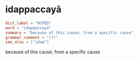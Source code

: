 # idappaccayā

``` toml
dict_label = "NCPED"
word = "idappaccayā"
summary = "because of this cause; from a specific cause"
grammar_comment = "(?)"
see_also = ["idaṃ"]
```

because of this cause; from a specific cause

